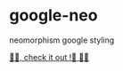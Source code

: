 # google-neo
neomorphism google styling


[👋👋, check it out !🎊  🎉🎉](https://lyznne.github.io/google-neo/)